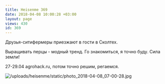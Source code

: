 ```yaml
---
title: Heisenme 369
date: 2018-04-08 10:00:28 +03:00
layout: page
views: 430
id: 369
---
```


Друзья-ситифермеры приезжают в гости в Сколтех.

Выращивать перцы - модный тренд. Го знакомиться, я точно буду. Сила земли!

27-29.04 agrohack.ru, потом точно решим, регаемся.



![/uploads/heisenme/static/photo_2018-04-08_07-00-28.jpg](/uploads/heisenme/static/photo_2018-04-08_07-00-28.jpg)
